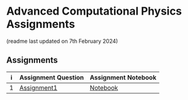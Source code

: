 # Advanced Computational Physics Assignments

(readme last updated on 7th February 2024)

## Assignments

| i | Assignment Question | Assignment Notebook |
|---|----------------------|---------------------|
| 1 | [Assignment1](assignments/assign1.pdf) | [Notebook](hws/hw1.ipynb) |


<!--

## Exams and Projects

- [**Midsem Exam**](midsem.ipynb)
- [**DIY Project**](DIY%20Project/main.pdf)
- [**Endsem Exam**](endsem.ipynb)

-->

